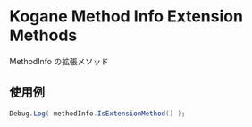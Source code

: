 # Kogane Method Info Extension Methods

MethodInfo の拡張メソッド

## 使用例

```csharp
Debug.Log( methodInfo.IsExtensionMethod() );
```